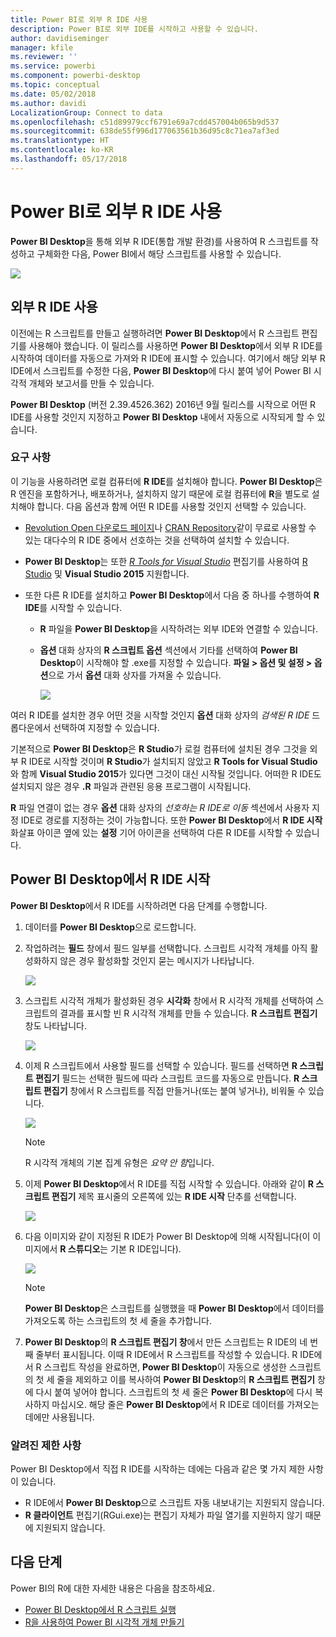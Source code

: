```yaml
---
title: Power BI로 외부 R IDE 사용
description: Power BI로 외부 IDE를 시작하고 사용할 수 있습니다.
author: davidiseminger
manager: kfile
ms.reviewer: ''
ms.service: powerbi
ms.component: powerbi-desktop
ms.topic: conceptual
ms.date: 05/02/2018
ms.author: davidi
LocalizationGroup: Connect to data
ms.openlocfilehash: c51d89979ccf6791e69a7cdd457004b065b9d537
ms.sourcegitcommit: 638de55f996d177063561b36d95c8c71ea7af3ed
ms.translationtype: HT
ms.contentlocale: ko-KR
ms.lasthandoff: 05/17/2018
---
```

# <a name="use-an-external-r-ide-with-power-bi"></a>Power BI로 외부 R IDE 사용
**Power BI Desktop**을 통해 외부 R IDE(통합 개발 환경)를 사용하여 R 스크립트를 작성하고 구체화한 다음, Power BI에서 해당 스크립트를 사용할 수 있습니다.

![](media/desktop-r-ide/r-ide_1a.png)

## <a name="enable-an-external-r-ide"></a>외부 R IDE 사용
이전에는 R 스크립트를 만들고 실행하려면 **Power BI Desktop**에서 R 스크립트 편집기를 사용해야 했습니다. 이 릴리스를 사용하면 **Power BI Desktop**에서 외부 R IDE를 시작하여 데이터를 자동으로 가져와 R IDE에 표시할 수 있습니다. 여기에서 해당 외부 R IDE에서 스크립트를 수정한 다음, **Power BI Desktop**에 다시 붙여 넣어 Power BI 시각적 개체와 보고서를 만들 수 있습니다.

**Power BI Desktop** (버전 2.39.4526.362) 2016년 9월 릴리스를 시작으로 어떤 R IDE를 사용할 것인지 지정하고 **Power BI Desktop** 내에서 자동으로 시작되게 할 수 있습니다.

### <a name="requirements"></a>요구 사항
이 기능을 사용하려면 로컬 컴퓨터에 **R IDE**를 설치해야 합니다. **Power BI Desktop**은 R 엔진을 포함하거나, 배포하거나, 설치하지 않기 때문에 로컬 컴퓨터에 **R**을 별도로 설치해야 합니다. 다음 옵션과 함께 어떤 R IDE를 사용할 것인지 선택할 수 있습니다.

* [Revolution Open 다운로드 페이지](https://mran.revolutionanalytics.com/download/)나 [CRAN Repository](https://cran.r-project.org/bin/windows/base/)같이 무료로 사용할 수 있는 대다수의 R IDE 중에서 선호하는 것을 선택하여 설치할 수 있습니다.
* **Power BI Desktop**는 또한 [*R Tools for Visual Studio*](https://beta.visualstudio.com/vs/rtvs/) 편집기를 사용하여 [R Studio](https://www.rstudio.com/) 및 **Visual Studio 2015** 지원합니다.
* 또한 다른 R IDE를 설치하고 **Power BI Desktop**에서 다음 중 하나를 수행하여 **R IDE**를 시작할 수 있습니다.
  
  * **R** 파일을 **Power BI Desktop**을 시작하려는 외부 IDE와 연결할 수 있습니다.
  * **옵션** 대화 상자의 **R 스크립트 옵션** 섹션에서 기타를 선택하여 **Power BI Desktop**이 시작해야 할 .exe를 지정할 수 있습니다.  **파일 > 옵션 및 설정 > 옵션**으로 가서 **옵션** 대화 상자를 가져올 수 있습니다.
    
    ![](media/desktop-r-ide/r-ide_1b.png)

여러 R IDE를 설치한 경우 어떤 것을 시작할 것인지 **옵션** 대화 상자의 *검색된 R IDE* 드롭다운에서 선택하여 지정할 수 있습니다.

기본적으로 **Power BI Desktop**은 **R Studio**가 로컬 컴퓨터에 설치된 경우 그것을 외부 R IDE로 시작할 것이며 **R Studio**가 설치되지 않았고 **R Tools for Visual Studio**와 함께 **Visual Studio 2015**가 있다면 그것이 대신 시작될 것입니다. 어떠한 R IDE도 설치되지 않은 경우 **.R** 파일과 관련된 응용 프로그램이 시작됩니다.

**R** 파일 연결이 없는 경우 **옵션** 대화 상자의 *선호하는 R IDE로 이동* 섹션에서 사용자 지정 IDE로 경로를 지정하는 것이 가능합니다. 또한 **Power BI Desktop**에서 **R IDE 시작** 화살표 아이콘 옆에 있는 **설정** 기어 아이콘을 선택하여 다른 R IDE를 시작할 수 있습니다.

## <a name="launch-an-r-ide-from-power-bi-desktop"></a>Power BI Desktop에서 R IDE 시작
**Power BI Desktop**에서 R IDE를 시작하려면 다음 단계를 수행합니다.

1. 데이터를 **Power BI Desktop**으로 로드합니다.
2. 작업하려는 **필드** 창에서 필드 일부를 선택합니다. 스크립트 시각적 개체를 아직 활성화하지 않은 경우 활성화할 것인지 묻는 메시지가 나타납니다.
   
   ![](media/desktop-r-ide/r-ide_3.png)
3. 스크립트 시각적 개체가 활성화된 경우 **시각화** 창에서 R 시각적 개체를 선택하여 스크립트의 결과를 표시할 빈 R 시각적 개체를 만들 수 있습니다. **R 스크립트 편집기** 창도 나타납니다.
   
   ![](media/desktop-r-ide/r-ide_4.png)
4. 이제 R 스크립트에서 사용할 필드를 선택할 수 있습니다. 필드를 선택하면 **R 스크립트 편집기** 필드는 선택한 필드에 따라 스크립트 코드를 자동으로 만듭니다. **R 스크립트 편집기** 창에서 R 스크립트를 직접 만들거나(또는 붙여 넣거나), 비워둘 수 있습니다.
   
   ![](media/desktop-r-ide/r-ide_5.png)
   
   > [!NOTE]
   > R 시각적 개체의 기본 집계 유형은 *요약 안 함*입니다.
   > 
   > 
5. 이제 **Power BI Desktop**에서 R IDE를 직접 시작할 수 있습니다. 아래와 같이 **R 스크립트 편집기** 제목 표시줄의 오른쪽에 있는 **R IDE 시작** 단추를 선택합니다.
   
   ![](media/desktop-r-ide/r-ide_6.png)
6. 다음 이미지와 같이 지정된 R IDE가 Power BI Desktop에 의해 시작됩니다(이 이미지에서 **R 스튜디오**는 기본 R IDE입니다).
   
   ![](media/desktop-r-ide/r-ide_7.png)
   
   > [!NOTE]
   > **Power BI Desktop**은 스크립트를 실행했을 때 **Power BI Desktop**에서 데이터를 가져오도록 하는 스크립트의 첫 세 줄을 추가합니다.
   > 
   > 
7. **Power BI Desktop**의 **R 스크립트 편집기 창**에서 만든 스크립트는 R IDE의 네 번째 줄부터 표시됩니다. 이때 R IDE에서 R 스크립트를 작성할 수 있습니다. R IDE에서 R 스크립트 작성을 완료하면, **Power BI Desktop**이 자동으로 생성한 스크립트의 첫 세 줄을 제외하고 이를 복사하여 **Power BI Desktop**의 **R 스크립트 편집기** 창에 다시 붙여 넣어야 합니다. 스크립트의 첫 세 줄은 **Power BI Desktop**에 다시 복사하지 마십시오. 해당 줄은 **Power BI Desktop**에서 R IDE로 데이터를 가져오는 데에만 사용됩니다.

### <a name="known-limitations"></a>알려진 제한 사항
Power BI Desktop에서 직접 R IDE를 시작하는 데에는 다음과 같은 몇 가지 제한 사항이 있습니다.

* R IDE에서 **Power BI Desktop**으로 스크립트 자동 내보내기는 지원되지 않습니다.
* **R 클라이언트** 편집기(RGui.exe)는 편집기 자체가 파일 열기를 지원하지 않기 때문에 지원되지 않습니다.

## <a name="next-steps"></a>다음 단계
Power BI의 R에 대한 자세한 내용은 다음을 참조하세요.

* [Power BI Desktop에서 R 스크립트 실행](desktop-r-scripts.md)
* [R을 사용하여 Power BI 시각적 개체 만들기](desktop-r-visuals.md)

